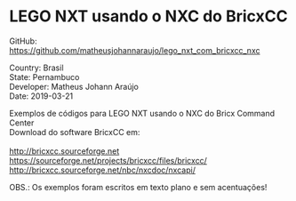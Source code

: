 # LEGO NXT usando o NXC do BricxCC

GitHub: https://github.com/matheusjohannaraujo/lego_nxt_com_bricxcc_nxc

Country: Brasil<br>
State: Pernambuco<br>
Developer: Matheus Johann Araújo<br>
Date: 2019-03-21<br>

Exemplos de códigos para LEGO NXT usando o NXC do Bricx Command Center<br>
Download do software BricxCC em:<br><br>
    http://bricxcc.sourceforge.net<br>
    https://sourceforge.net/projects/bricxcc/files/bricxcc/<br>
    http://bricxcc.sourceforge.net/nbc/nxcdoc/nxcapi/<br>
    
OBS.: Os exemplos foram escritos em texto plano e sem acentuações!